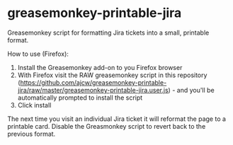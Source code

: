 greasemonkey-printable-jira
===========================

Greasemonkey script for formatting Jira tickets into a small, printable format.

How to use (Firefox):

1. Install the Greasemonkey add-on to you Firefox browser
2. With Firefox visit the RAW greasemonkey script in this repository (https://github.com/ajcw/greasemonkey-printable-jira/raw/master/greasemonkey-printable-jira.user.js) - and you'll be automatically prompted to install the script
3. Click install

The next time you visit an individual Jira ticket it will reformat the page to a printable card.  Disable the Greasmonkey script to revert back to the previous format.